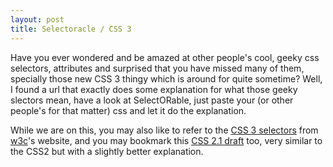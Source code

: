```yaml
---
layout: post
title: Selectoracle / CSS 3
---
```


Have you ever wondered and be amazed at other people's cool, geeky css selectors, attributes and surprised that you have missed many of them, specially those new CSS 3 thingy which is around for quite sometime? Well, I found a url that exactly does some explanation for what those geeky slectors mean, have a look at SelectORable, just paste your (or other people's for that matter) css and let it do the explanation.

While we are on this, you may also like to refer to the [CSS 3 selectors](http://www.w3.org/TR/css3-selectors/) from [w3c](http://www.w3.org)'s website, and you may bookmark this [CSS 2.1 draft](http://www.w3.org/TR/CSS21/selector.html) too, very similar to the CSS2 but with a slightly better explanation.
